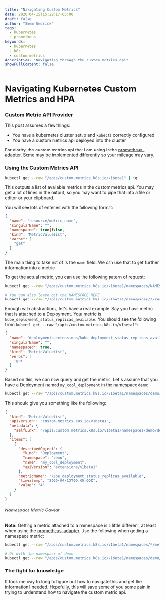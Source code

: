 ```yaml
---
title: "Navigating Custom Metrics"
date: 2020-04-15T15:22:17-05:00
draft: false
author: "Shem Sedrick"
tags:
  - kubernetes
  - prometheus
keywords:
  - kubernetes
  - k8s
  - custom metrics
description: "Navigating through the custom metrics api"
showFullContent: false
---
```



# Navigating Kubernetes Custom Metrics and HPA

### Custom Metric API Provider

This post assumes a few things:

- You have a kubernetes cluster setup and `kubectl` correctly configured
- You have a custom metrics api deployed into the cluster

For clarity, the custom metrics api that I am using is the [prometheus-adapter](https://github.com/DirectXMan12/k8s-prometheus-adapter). Some may be implemented differently so your mileage may vary.


### Using the Custom Metrics API


```bash
kubectl get --raw "/apis/custom.metrics.k8s.io/v1beta1" | jq
```

This outputs a list of available metrics in the custom metrics api. You may get a lot of lines in the output, so you may want to pipe that into a file or editor or your clipboard.

You will see lots of enteries with the following format:

```json
{
  "name": "resource/metric_name",
  "singularName": "",
  "namespaced": true|false,
  "kind": "MetricValueList",
  "verbs": [
    "get"
  ]
}
```

The main thing to take not of is the `name` field. We can use that to get further information into a metric.

To get the actual metric, you can use the following patern of request:

```bash
kubectl get --raw "/apis/custom.metrics.k8s.io/v1beta1/namespaces/NAMESPACE_HERE/resource/resource_name/metric_name" | jq

# You can also leave out the NAMESPACE_HERE
kubectl get --raw "/apis/custom.metrics.k8s.io/v1beta1/namespaces/*/resource/resource_name/etric_name" | jq
```

Enough with abstractions, let's have a real example.
Say you have metric that is attached to a Deployment. Your metric is `kube_deployment_status_replicas_available`.
You should see the following from `kubectl get --raw "/apis/custom.metrics.k8s.io/v1beta1"`:

```json
{
  "name": "deployments.extensions/kube_deployment_status_replicas_available",
  "singularName": "",
  "namespaced": true,
  "kind": "MetricValueList",
  "verbs": [
    "get"
  ]
}
```


Based on this, we can now query and get the metric. Let's assume that you have a Deployment named `my_cool_deployment` in the namespace `demo`:

```bash
kubectl get --raw "/apis/custom.metrics.k8s.io/v1beta1/namespaces/demo/deployments.extendsions/my_cool_deployment/kube_deployment_status_replicas_available"
```

This should give you something like the following:

```json
{
  "kind": "MetricValueList",
  "apiVersion": "custom.metrics.k8s.io/v1beta1",
  "metadata": {
    "selfLink": "/apis/custom.metrics.k8s.io/v1beta1/namespaces/demo/deployments.extensions/my_cool_deployment/kube_deployment_status_replicas_available"
  },
  "items": [
    {
      "describedObject": {
        "kind": "Deployment",
        "namespace": "demo",
        "name": "my_cool_deployment",
        "apiVersion": "extensions/v1beta1"
      },
      "metricName": "kube_deployment_status_replicas_available",
      "timestamp": "2020-04-15T00:00:00Z",
      "value": "4"
    }
  ]
}
```


###### Namespace Metric Caveat
**Note:** Getting a metric attached to a namespace is a little different, at least when using the [prometheus-adapter](https://github.com/DirectXMan12/k8s-prometheus-adapter). Use the following when getting a namespace metric:

```bash
kubectl get --raw "/apis/custom.metrics.k8s.io/v1beta1/namespaces/*/metrics/metric_name"

# Or with the namespace of demo
kubectl get --raw "/apis/custom.metrics.k8s.io/v1beta1/namespaces/demo/metrics/metric_name"
```


### The fight for knowledge
It took me way to long to figure out how to navigate this and get the information I needed. Hopefully, this will save some of you some pain in trying to understand how to navigate the custom metric api.
